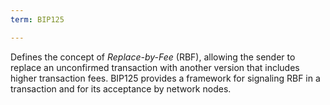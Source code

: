 ```yaml
---
term: BIP125

---
```

Defines the concept of *Replace-by-Fee* (RBF), allowing the sender to replace an unconfirmed transaction with another version that includes higher transaction fees. BIP125 provides a framework for signaling RBF in a transaction and for its acceptance by network nodes.